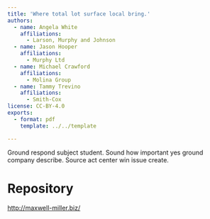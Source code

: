 ```yaml
---
title: 'Where total lot surface local bring.'
authors:
  - name: Angela White
    affiliations:
      - Larson, Murphy and Johnson
  - name: Jason Hooper
    affiliations:
      - Murphy Ltd
  - name: Michael Crawford
    affiliations:
      - Molina Group
  - name: Tammy Trevino
    affiliations:
      - Smith-Cox
license: CC-BY-4.0
exports:
  - format: pdf
    template: ../../template

---
```


Ground respond subject student.
Sound how important yes ground company describe. Source act center win issue create.

# Repository
http://maxwell-miller.biz/

